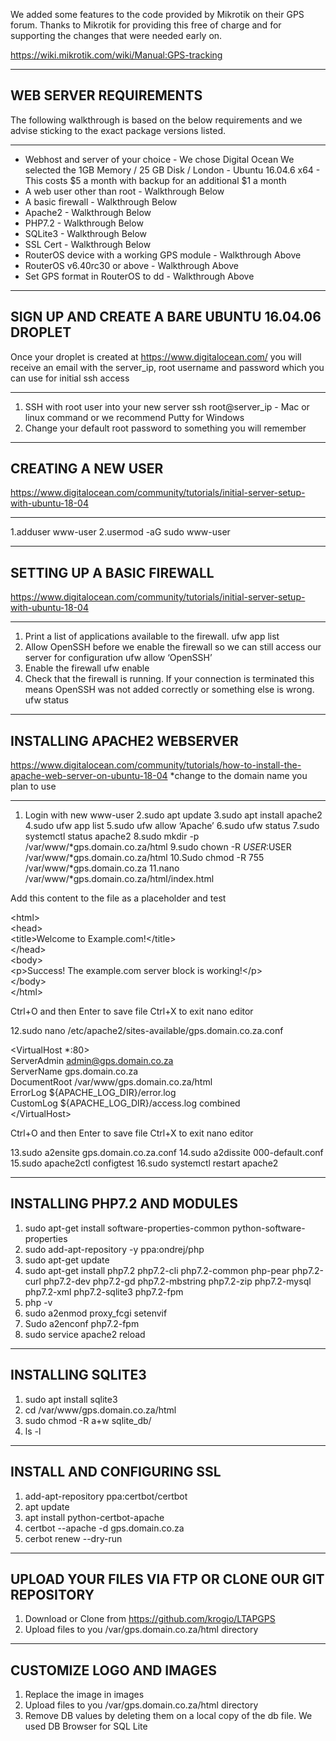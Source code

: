 We added some features to the code provided by Mikrotik on their GPS forum. Thanks to Mikrotik for providing this free of charge and for supporting the changes that were needed early on.

https://wiki.mikrotik.com/wiki/Manual:GPS-tracking

---

## WEB SERVER REQUIREMENTS
The following walkthrough is based on the below requirements and we advise sticking to the exact package versions listed.

---

- Webhost and server of your choice - We chose Digital Ocean
  We selected the 1GB Memory / 25 GB Disk / London - Ubuntu 16.04.6 x64 - This costs $5 a month with backup for an additional $1 a month
- A web user other than root - Walkthrough Below
- A basic firewall - Walkthrough Below
- Apache2 - Walkthrough Below
- PHP7.2 - Walkthrough Below
- SQLite3 - Walkthrough Below
- SSL Cert - Walkthrough Below
- RouterOS device with a working GPS module - Walkthrough Above
- RouterOS v6.40rc30 or above - Walkthrough Above
- Set GPS format in RouterOS to dd - Walkthrough Above

---

## SIGN UP AND CREATE A BARE UBUNTU 16.04.06 DROPLET
Once your droplet is created at https://www.digitalocean.com/ you will receive an email with the server_ip, root username and password which you can use for initial ssh access

---

1. SSH with root user into your new server
   ssh root@server_ip - Mac or linux command
   or we recommend Putty for Windows
2. Change your default root password to something you will remember

---

## CREATING A NEW USER
https://www.digitalocean.com/community/tutorials/initial-server-setup-with-ubuntu-18-04

---

1.adduser www-user
2.usermod -aG sudo www-user

---

## SETTING UP A BASIC FIREWALL
https://www.digitalocean.com/community/tutorials/initial-server-setup-with-ubuntu-18-04

---

1. Print a list of applications available to the firewall.
   ufw app list
2. Allow OpenSSH before we enable the firewall so we can still access our server for configuration
   ufw allow ‘OpenSSH’
3. Enable the firewall
   ufw enable
4. Check that the firewall is running. If your connection is terminated this means OpenSSH was not added correctly
   or something else is wrong.
   ufw status

---
## INSTALLING APACHE2 WEBSERVER
https://www.digitalocean.com/community/tutorials/how-to-install-the-apache-web-server-on-ubuntu-18-04
\*change to the domain name you plan to use

---

1. Login with new www-user
   2.sudo apt update
   3.sudo apt install apache2
   4.sudo ufw app list
   5.sudo ufw allow ‘Apache’
   6.sudo ufw status
   7.sudo systemctl status apache2
   8.sudo mkdir -p /var/www/\*gps.domain.co.za/html
   9.sudo chown -R $USER:$USER /var/www/\*gps.domain.co.za/html
   10.Sudo chmod -R 755 /var/www/\*gps.domain.co.za
   11.nano /var/www/\*gps.domain.co.za/html/index.html

Add this content to the file as a placeholder and test

\<html><br>
    \<head><br>
        \<title>Welcome to Example.com!\</title><br>
    \</head><br>
    \<body><br>
        \<p>Success!  The example.com server block is working!\</p><br>
    \</body><br>
\</html><br>

Ctrl+O and then Enter to save file
Ctrl+X to exit nano editor

12.sudo nano /etc/apache2/sites-available/gps.domain.co.za.conf

\<VirtualHost \*:80><br>
ServerAdmin admin@gps.domain.co.za<br>
ServerName gps.domain.co.za<br>
DocumentRoot /var/www/gps.domain.co.za/html<br>
ErrorLog ${APACHE_LOG_DIR}/error.log<br>
    CustomLog ${APACHE_LOG_DIR}/access.log combined<br>
\</VirtualHost>

Ctrl+O and then Enter to save file
Ctrl+X to exit nano editor

13.sudo a2ensite gps.domain.co.za.conf
14.sudo a2dissite 000-default.conf
15.sudo apache2ctl configtest
16.sudo systemctl restart apache2

---

## INSTALLING PHP7.2 AND MODULES

1. sudo apt-get install software-properties-common python-software-properties
2. sudo add-apt-repository -y ppa:ondrej/php
3. sudo apt-get update
4. sudo apt-get install php7.2 php7.2-cli php7.2-common php-pear php7.2-curl php7.2-dev php7.2-gd php7.2-mbstring php7.2-zip php7.2-mysql php7.2-xml php7.2-sqlite3 php7.2-fpm
5. php -v
6. sudo a2enmod proxy_fcgi setenvif
7. Sudo a2enconf php7.2-fpm
8. sudo service apache2 reload

---

## INSTALLING SQLITE3

1. sudo apt install sqlite3
2. cd /var/www/gps.domain.co.za/html
3. sudo chmod -R a+w sqlite_db/
4. ls -l

---

## INSTALL AND CONFIGURING SSL

1. add-apt-repository ppa:certbot/certbot
2. apt update
3. apt install python-certbot-apache
4. certbot --apache -d gps.domain.co.za
5. cerbot renew --dry-run

---

## UPLOAD YOUR FILES VIA FTP OR CLONE OUR GIT REPOSITORY

1. Download or Clone from https://github.com/krogio/LTAPGPS
2. Upload files to you /var/gps.domain.co.za/html directory

---

## CUSTOMIZE LOGO AND IMAGES

1. Replace the image in images
2. Upload files to you /var/gps.domain.co.za/html directory
3. Remove DB values by deleting them on a local copy of the db file. We used DB Browser for SQL Lite
